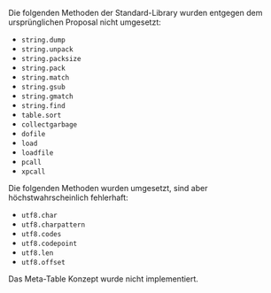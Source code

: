 Die folgenden Methoden der Standard-Library wurden entgegen dem ursprünglichen Proposal nicht umgesetzt:
* `string.dump`
* `string.unpack`
* `string.packsize`
* `string.pack`
* `string.match`
* `string.gsub`
* `string.gmatch`
* `string.find`
* `table.sort`
* `collectgarbage`
* `dofile`
* `load`
* `loadfile`
* `pcall`
* `xpcall`

Die folgenden Methoden wurden umgesetzt, sind aber höchstwahrscheinlich fehlerhaft:
* `utf8.char`
* `utf8.charpattern`
* `utf8.codes`
* `utf8.codepoint`
* `utf8.len`
* `utf8.offset`

Das Meta-Table Konzept wurde nicht implementiert.